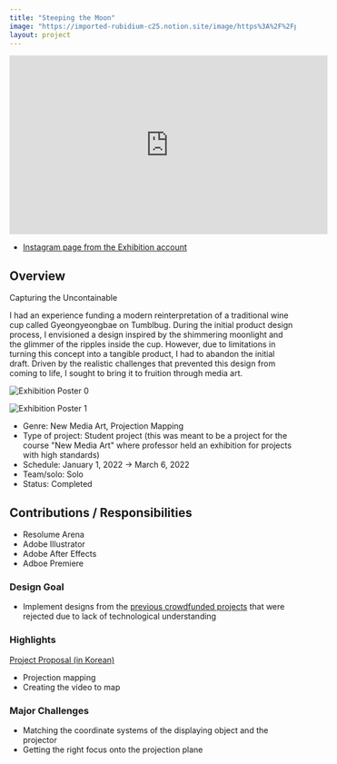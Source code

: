 ```yaml
---
title: "Steeping the Moon"
image: "https://imported-rubidium-c25.notion.site/image/https%3A%2F%2Fprod-files-secure.s3.us-west-2.amazonaws.com%2Fdf426fa9-315c-4c07-b8cd-92ef2da301ff%2F22c73c5d-fef2-4713-b36c-d691683feaeb%2F%25EB%25B2%25A0%25EC%258A%25A4%25ED%258A%25B8%25EC%25BB%25B71.jpg?table=block&id=c1ae5ea0-8580-4435-bddf-861ce263795d&spaceId=df426fa9-315c-4c07-b8cd-92ef2da301ff&width=2000&userId=&cache=v2"
layout: project
---
```


<p><iframe width="560" height="315" src="https://www.youtube.com/embed/yzG5On8NSss" title="Steeping the Moon" frameBorder="0"   allow="accelerometer; autoplay; clipboard-write; encrypted-media; gyroscope; picture-in-picture; web-share"  allowFullScreen><br>Powered by <a href="https://youtubeembedcode.com">youtube embed code</a> and <a href="https://snabblan.io/">snabblån utan uc</a></iframe></p>

* [Instagram page from the Exhibition account](https://www.instagram.com/p/Caprt0Lhw3w/)

## Overview

Capturing the Uncontainable

I had an experience funding a modern reinterpretation of a traditional wine cup called Gyeongyeongbae on Tumblbug. During the initial product design process, I envisioned a design inspired by the shimmering moonlight and the glimmer of the ripples inside the cup. However, due to limitations in turning this concept into a tangible product, I had to abandon the initial draft. Driven by the realistic challenges that prevented this design from coming to life, I sought to bring it to fruition through media art.

![Exhibition Poster 0](https://imported-rubidium-c25.notion.site/image/https%3A%2F%2Fprod-files-secure.s3.us-west-2.amazonaws.com%2Fdf426fa9-315c-4c07-b8cd-92ef2da301ff%2F74b63a39-6195-4236-9cc6-e4d49b3deb5c%2F%25ED%258F%25AC%25EC%258A%25A4%25ED%2584%25B0.jpg?table=block&id=3a36cbd7-80de-42a1-ab27-94417b9989ea&spaceId=df426fa9-315c-4c07-b8cd-92ef2da301ff&width=660&userId=&cache=v2)

![Exhibition Poster 1](https://imported-rubidium-c25.notion.site/image/https%3A%2F%2Fprod-files-secure.s3.us-west-2.amazonaws.com%2Fdf426fa9-315c-4c07-b8cd-92ef2da301ff%2F2d9b1ae6-b1e4-4355-a68d-e839ca9d39db%2F%25ED%258F%25AC%25EC%258A%25A4%25ED%2584%25B02.jpg?table=block&id=ce43ce12-8774-49dd-94a9-8050f2f3d8e7&spaceId=df426fa9-315c-4c07-b8cd-92ef2da301ff&width=660&userId=&cache=v2)

* Genre: New Media Art, Projection Mapping
* Type of project: Student project (this was meant to be a project for the course "New Media Art" where professor held an exhibition for projects with high standards)
* Schedule: January 1, 2022 &rarr; March 6, 2022
* Team/solo: Solo
* Status: Completed

## Contributions / Responsibilities

* Resolume Arena
* Adobe Illustrator
* Adobe After Effects
* Adboe Premiere

### Design Goal

* Implement designs from the [previous crowdfunded projects](/_projects/20201202_a_cup_embodying_the_aesthetic_of_restraint.markdown) that were rejected due to lack of technological understanding

### Highlights

[Project Proposal (in Korean)](/assets/documents/steeping_the_moon_proposal.pdf)

* Projection mapping
* Creating the video to map

### Major Challenges

* Matching the coordinate systems of the displaying object and the projector
* Getting the right focus onto the projection plane
